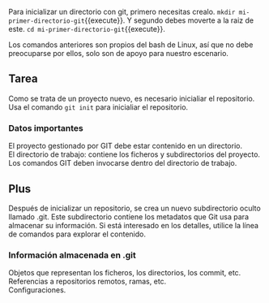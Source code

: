 Para inicializar un directorio con git, primero necesitas crealo. `mkdir mi-primer-directorio-git`{{execute}}. Y segundo debes moverte a la raiz de este. `cd mi-primer-directorio-git`{{execute}}.

Los comandos anteriores son propios del bash de Linux, así que no debe preocuparse por ellos, solo son de apoyo para nuestro escenario.

## Tarea

Como se trata de un proyecto nuevo, es necesario inicialiar el repositorio. Usa el comando `git init` para inicialiar el repositorio.

### Datos importantes 

El proyecto gestionado por GIT debe estar contenido en un directorio.  
El directorio de trabajo: contiene los ficheros y subdirectorios del proyecto.  
Los comandos GIT deben invocarse dentro del directorio de trabajo.  

## Plus

Después de inicializar un repositorio, se crea un nuevo subdirectorio oculto llamado .git. Este subdirectorio contiene los metadatos que Git usa para almacenar su información. Si está interesado en los detalles, utilice la línea de comandos para explorar el contenido.

### Información almacenada en .git 
Objetos que representan los ficheros, los directorios, los  commit, etc.  
Referencias a repositorios remotos, ramas, etc.  
Configuraciones.

